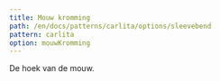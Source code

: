 ```yaml
---
title: Mouw kromming
path: /en/docs/patterns/carlita/options/sleevebend
pattern: carlita
option: mouwKromming
---
```


De hoek van de mouw.